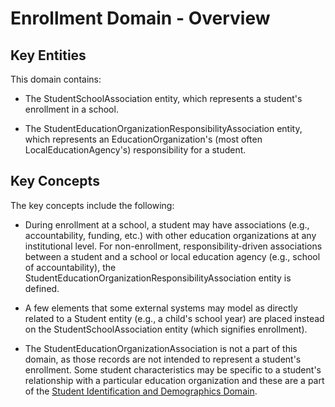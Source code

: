 # Enrollment Domain - Overview

## Key Entities

This domain contains:

* The StudentSchoolAssociation entity, which represents a student's enrollment
    in a school.

* The StudentEducationOrganizationResponsibilityAssociation entity, which
    represents an EducationOrganization's (most often LocalEducationAgency's)
    responsibility for a student.

## Key Concepts

The key concepts include the following:

* During enrollment at a school, a student may have associations (e.g.,
    accountability, funding, etc.) with other education organizations at any
    institutional level. For non-enrollment, responsibility-driven associations
    between a student and a school or local education agency (e.g., school of
    accountability), the StudentEducationOrganizationResponsibilityAssociation
    entity is defined.

* A few elements that some external systems may model as directly related to a
    Student entity (e.g., a child's school year) are placed instead on the
    StudentSchoolAssociation entity (which signifies enrollment).

* The StudentEducationOrganizationAssociation is not a part of this domain, as
    those records are not intended to represent a student's enrollment. Some
    student characteristics may be specific to a student's relationship with a
    particular education organization and these are a part of the [Student
    Identification and Demographics
    Domain](../student-identification-and-demographics-domain/readme.md).

